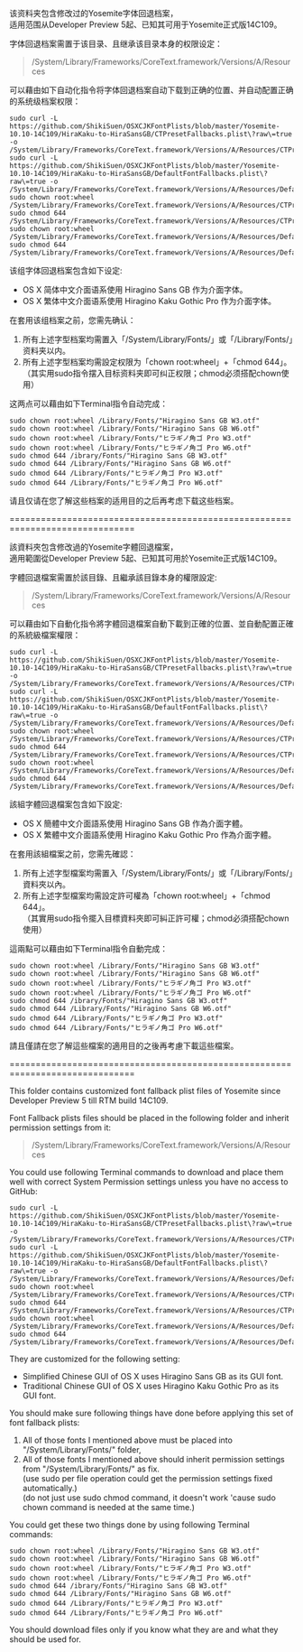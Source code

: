 该资料夹包含修改过的Yosemite字体回退档案，<br>
适用范围从Developer Preview 5起、已知其可用于Yosemite正式版14C109。<br>

字体回退档案需置于该目录、且继承该目录本身的权限设定：<br>
> /System/Library/Frameworks/CoreText.framework/Versions/A/Resources<br>

可以藉由如下自动化指令将字体回退档案自动下载到正确的位置、并自动配置正确的系统级档案权限：<br>
<pre><code>sudo curl -L https://github.com/ShikiSuen/OSXCJKFontPlists/blob/master/Yosemite-10.10-14C109/HiraKaku-to-HiraSansGB/CTPresetFallbacks.plist\?raw\=true -o /System/Library/Frameworks/CoreText.framework/Versions/A/Resources/CTPresetFallbacks.plist
sudo curl -L https://github.com/ShikiSuen/OSXCJKFontPlists/blob/master/Yosemite-10.10-14C109/HiraKaku-to-HiraSansGB/DefaultFontFallbacks.plist\?raw\=true -o /System/Library/Frameworks/CoreText.framework/Versions/A/Resources/DefaultFontFallbacks.plist
sudo chown root:wheel /System/Library/Frameworks/CoreText.framework/Versions/A/Resources/CTPresetFallbacks.plist
sudo chmod 644 /System/Library/Frameworks/CoreText.framework/Versions/A/Resources/CTPresetFallbacks.plist
sudo chown root:wheel /System/Library/Frameworks/CoreText.framework/Versions/A/Resources/DefaultFontFallbacks.plist
sudo chmod 644 /System/Library/Frameworks/CoreText.framework/Versions/A/Resources/DefaultFontFallbacks.plist</code></pre>

该组字体回退档案包含如下设定:<br>

- OS X 简体中文介面语系使用 Hiragino Sans GB 作为介面字体。<br>
- OS X 繁体中文介面语系使用 Hiragino Kaku Gothic Pro 作为介面字体。<br>

在套用该组档案之前，您需先确认：<br>

1. 所有上述字型档案均需置入「/System/Library/Fonts/」或「/Library/Fonts/」资料夹以内。<br>
2. 所有上述字型档案均需設定权限为「chown root:wheel」+「chmod 644」。<br>
（其实用sudo指令摆入目标资料夹即可纠正权限；chmod必须搭配chown使用）<br>

这两点可以藉由如下Terminal指令自动完成：<br>
<pre><code>sudo chown root:wheel /Library/Fonts/"Hiragino Sans GB W3.otf"
sudo chown root:wheel /Library/Fonts/"Hiragino Sans GB W6.otf"
sudo chown root:wheel /Library/Fonts/"ヒラギノ角ゴ Pro W3.otf"
sudo chown root:wheel /Library/Fonts/"ヒラギノ角ゴ Pro W6.otf"
sudo chmod 644 /ibrary/Fonts/"Hiragino Sans GB W3.otf"
sudo chmod 644 /Library/Fonts/"Hiragino Sans GB W6.otf"
sudo chmod 644 /Library/Fonts/"ヒラギノ角ゴ Pro W3.otf"
sudo chmod 644 /Library/Fonts/"ヒラギノ角ゴ Pro W6.otf"</code></pre>

请且仅请在您了解这些档案的适用目的之后再考虑下载这些档案。<br>

==============================================================================<br>

該資料夾包含修改過的Yosemite字體回退檔案，<br>
適用範圍從Developer Preview 5起、已知其可用於Yosemite正式版14C109。<br>

字體回退檔案需置於該目錄、且繼承該目錄本身的權限設定:<br>
> /System/Library/Frameworks/CoreText.framework/Versions/A/Resources<br>

可以藉由如下自動化指令將字體回退檔案自動下載到正確的位置、並自動配置正確的系統級檔案權限：<br>
<pre><code>sudo curl -L https://github.com/ShikiSuen/OSXCJKFontPlists/blob/master/Yosemite-10.10-14C109/HiraKaku-to-HiraSansGB/CTPresetFallbacks.plist\?raw\=true -o /System/Library/Frameworks/CoreText.framework/Versions/A/Resources/CTPresetFallbacks.plist
sudo curl -L https://github.com/ShikiSuen/OSXCJKFontPlists/blob/master/Yosemite-10.10-14C109/HiraKaku-to-HiraSansGB/DefaultFontFallbacks.plist\?raw\=true -o /System/Library/Frameworks/CoreText.framework/Versions/A/Resources/DefaultFontFallbacks.plist
sudo chown root:wheel /System/Library/Frameworks/CoreText.framework/Versions/A/Resources/CTPresetFallbacks.plist
sudo chmod 644 /System/Library/Frameworks/CoreText.framework/Versions/A/Resources/CTPresetFallbacks.plist
sudo chown root:wheel /System/Library/Frameworks/CoreText.framework/Versions/A/Resources/DefaultFontFallbacks.plist
sudo chmod 644 /System/Library/Frameworks/CoreText.framework/Versions/A/Resources/DefaultFontFallbacks.plist</code></pre>

該組字體回退檔案包含如下設定:<br>

- OS X 簡體中文介面語系使用 Hiragino Sans GB 作為介面字體。<br>
- OS X 繁體中文介面語系使用 Hiragino Kaku Gothic Pro 作為介面字體。<br>

在套用該組檔案之前，您需先確認：<br>

1. 所有上述字型檔案均需置入「/System/Library/Fonts/」或「/Library/Fonts/」資料夾以內。<br>
2. 所有上述字型檔案均需設定許可權為「chown root:wheel」+「chmod 644」。<br>
（其實用sudo指令擺入目標資料夾即可糾正許可權；chmod必須搭配chown使用）<br>

這兩點可以藉由如下Terminal指令自動完成：<br>
<pre><code>sudo chown root:wheel /Library/Fonts/"Hiragino Sans GB W3.otf"
sudo chown root:wheel /Library/Fonts/"Hiragino Sans GB W6.otf"
sudo chown root:wheel /Library/Fonts/"ヒラギノ角ゴ Pro W3.otf"
sudo chown root:wheel /Library/Fonts/"ヒラギノ角ゴ Pro W6.otf"
sudo chmod 644 /ibrary/Fonts/"Hiragino Sans GB W3.otf"
sudo chmod 644 /Library/Fonts/"Hiragino Sans GB W6.otf"
sudo chmod 644 /Library/Fonts/"ヒラギノ角ゴ Pro W3.otf"
sudo chmod 644 /Library/Fonts/"ヒラギノ角ゴ Pro W6.otf"</code></pre>

請且僅請在您了解這些檔案的適用目的之後再考慮下載這些檔案。<br>

==============================================================================<br>

This folder contains customized font fallback plist files of Yosemite since Developer Preview 5 till RTM build 14C109.<br>

Font Fallback plists files should be placed in the following folder and inherit permission settings from it:<br>
> /System/Library/Frameworks/CoreText.framework/Versions/A/Resources<br>

You could use following Terminal commands to download and place them well with correct System Permission settings unless you have no access to GitHub:<br>
<pre><code>sudo curl -L https://github.com/ShikiSuen/OSXCJKFontPlists/blob/master/Yosemite-10.10-14C109/HiraKaku-to-HiraSansGB/CTPresetFallbacks.plist\?raw\=true -o /System/Library/Frameworks/CoreText.framework/Versions/A/Resources/CTPresetFallbacks.plist
sudo curl -L https://github.com/ShikiSuen/OSXCJKFontPlists/blob/master/Yosemite-10.10-14C109/HiraKaku-to-HiraSansGB/DefaultFontFallbacks.plist\?raw\=true -o /System/Library/Frameworks/CoreText.framework/Versions/A/Resources/DefaultFontFallbacks.plist
sudo chown root:wheel /System/Library/Frameworks/CoreText.framework/Versions/A/Resources/CTPresetFallbacks.plist
sudo chmod 644 /System/Library/Frameworks/CoreText.framework/Versions/A/Resources/CTPresetFallbacks.plist
sudo chown root:wheel /System/Library/Frameworks/CoreText.framework/Versions/A/Resources/DefaultFontFallbacks.plist
sudo chmod 644 /System/Library/Frameworks/CoreText.framework/Versions/A/Resources/DefaultFontFallbacks.plist</code></pre>

They are customized for the following setting:<br>

- Simplified Chinese GUI of OS X uses Hiragino Sans GB as its GUI font.<br>
- Traditional Chinese GUI of OS X uses Hiragino Kaku Gothic Pro as its GUI font.<br>

You should make sure following things have done before applying this set of font fallback plists:<br>

1. All of those fonts I mentioned above must be placed into "/System/Library/Fonts/" folder,<br>
2. All of those fonts I mentioned above should inherit permission settings from "/System/Library/Fonts/" as fix.<br>
(use sudo per file operation could get the permission settings fixed automatically.)<br>
(do not just use sudo chmod command, it doesn't work 'cause sudo chown command is needed at the same time.)<br>

You could get these two things done by using following Terminal commands:<br>
<pre><code>sudo chown root:wheel /Library/Fonts/"Hiragino Sans GB W3.otf"
sudo chown root:wheel /Library/Fonts/"Hiragino Sans GB W6.otf"
sudo chown root:wheel /Library/Fonts/"ヒラギノ角ゴ Pro W3.otf"
sudo chown root:wheel /Library/Fonts/"ヒラギノ角ゴ Pro W6.otf"
sudo chmod 644 /ibrary/Fonts/"Hiragino Sans GB W3.otf"
sudo chmod 644 /Library/Fonts/"Hiragino Sans GB W6.otf"
sudo chmod 644 /Library/Fonts/"ヒラギノ角ゴ Pro W3.otf"
sudo chmod 644 /Library/Fonts/"ヒラギノ角ゴ Pro W6.otf"</code></pre>

You should download files only if you know what they are and what they should be used for.<br>
